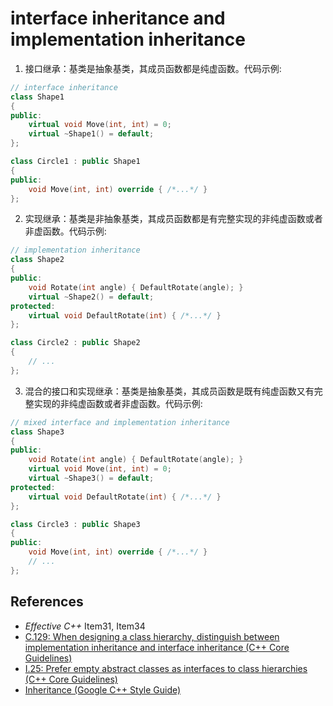 # interface inheritance and implementation inheritance



1. 接口继承：基类是抽象基类，其成员函数都是纯虚函数。代码示例:

```cpp
// interface inheritance
class Shape1
{
public:
	virtual void Move(int, int) = 0;
	virtual ~Shape1() = default;
};

class Circle1 : public Shape1
{
public:
	void Move(int, int) override { /*...*/ }
};
```

2. 实现继承：基类是非抽象基类，其成员函数都是有完整实现的非纯虚函数或者非虚函数。代码示例:

```cpp
// implementation inheritance
class Shape2
{
public:
	void Rotate(int angle) { DefaultRotate(angle); }
	virtual ~Shape2() = default;
protected:
	virtual void DefaultRotate(int) { /*...*/ }
};

class Circle2 : public Shape2
{
	// ...
};
```

3. 混合的接口和实现继承：基类是抽象基类，其成员函数是既有纯虚函数又有完整实现的非纯虚函数或者非虚函数。代码示例:

```cpp
// mixed interface and implementation inheritance
class Shape3
{
public:
	void Rotate(int angle) { DefaultRotate(angle); }
	virtual void Move(int, int) = 0;
	virtual ~Shape3() = default;
protected:
	virtual void DefaultRotate(int) { /*...*/ }
};

class Circle3 : public Shape3
{
public:
	void Move(int, int) override { /*...*/ }
	// ...
};
```



## References

- *Effective C++* Item31, Item34
- [C.129: When designing a class hierarchy, distinguish between implementation inheritance and interface inheritance (C++ Core Guidelines)](http://isocpp.github.io/CppCoreGuidelines/CppCoreGuidelines#Rh-kind)
- [I.25: Prefer empty abstract classes as interfaces to class hierarchies (C++ Core Guidelines)](http://isocpp.github.io/CppCoreGuidelines/CppCoreGuidelines#Ri-abstract) 
- [Inheritance (Google C++ Style Guide)](https://google.github.io/styleguide/cppguide.html#Inheritance) 


